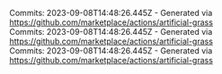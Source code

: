 Commits: 2023-09-08T14:48:26.445Z - Generated via https://github.com/marketplace/actions/artificial-grass
<br>
Commits: 2023-09-08T14:48:26.445Z - Generated via https://github.com/marketplace/actions/artificial-grass
<br>
Commits: 2023-09-08T14:48:26.445Z - Generated via https://github.com/marketplace/actions/artificial-grass
<br>
